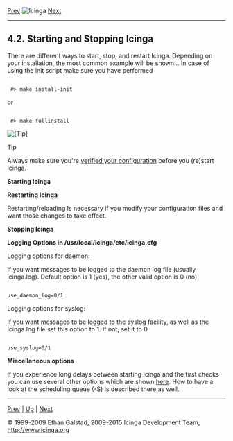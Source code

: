 [Prev](verifyconfig.md) ![Icinga](../images/logofullsize.png "Icinga") [Next](ch05.md)

* * * * *

4.2. Starting and Stopping Icinga
---------------------------------

There are different ways to start, stop, and restart Icinga. Depending
on your installation, the most common example will be shown... In case
of using the init script make sure you have performed

<pre><code>
 #> make install-init
</code></pre>

or

<pre><code>
 #> make fullinstall
</code></pre>

![[Tip]](../images/tip.png)

Tip

Always make sure you're [verified your
configuration](verifyconfig.md "4.1. Verifying Your Configuration")
before you (re)start Icinga.

**Starting Icinga**








**Restarting Icinga**

Restarting/reloading is necessary if you modify your configuration files
and want those changes to take effect.










**Stopping Icinga**







**Logging Options in /usr/local/icinga/etc/icinga.cfg**

Logging options for daemon:

If you want messages to be logged to the daemon log file (usually
icinga.log). Default option is 1 (yes), the other valid option is 0 (no)

<pre><code>
use_daemon_log=0/1
</code></pre>

Logging options for syslog:

If you want messages to be logged to the syslog facility, as well as the
Icinga log file set this option to 1. If not, set it to 0.

<pre><code>
use_syslog=0/1
</code></pre>

**Miscellaneous options**

If you experience long delays between starting Icinga and the first
checks you can use several other options which are shown
[here](faststartup.md "8.4. Fast Startup Options"). How to have a look
at the scheduling queue (-S) is described there as well.

* * * * *

[Prev](verifyconfig.md) | [Up](ch04.md) | [Next](ch05.md)






© 1999-2009 Ethan Galstad, 2009-2015 Icinga Development Team,
http://www.icinga.org
